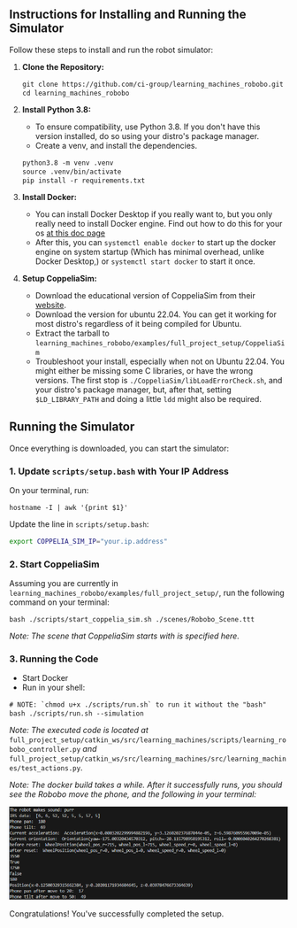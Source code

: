 ## Instructions for Installing and Running the Simulator

Follow these steps to install and run the robot simulator:

1. **Clone the Repository:**

   ```shell
   git clone https://github.com/ci-group/learning_machines_robobo.git
   cd learning_machines_robobo
   ```

2. **Install Python 3.8:**

   - To ensure compatibility, use Python 3.8. If you don't have this version installed, do so using your distro's package manager.
   - Create a venv, and install the dependencies.

   ```shell
   python3.8 -m venv .venv
   source .venv/bin/activate
   pip install -r requirements.txt
   ```

3. **Install Docker:**

   - You can install Docker Desktop if you really want to, but you only really need to install Docker engine. Find out how to do this for your os [at this doc page](https://docs.docker.com/engine/install/)
   - After this, you can `systemctl enable docker` to start up the docker engine on system startup (Which has minimal overhead, unlike Docker Desktop,) or `systemctl start docker` to start it once.

4. **Setup CoppeliaSim:**
   - Download the educational version of CoppeliaSim from their [website](https://www.coppeliarobotics.com/downloads).
   - Download the version for ubuntu 22.04. You can get it working for most distro's regardless of it being compiled for Ubuntu.
   - Extract the tarball to `learning_machines_robobo/examples/full_project_setup/CoppeliaSim`
   - Troubleshoot your install, especially when not on Ubuntu 22.04. You might either be missing some C libraries, or have the wrong versions. The first stop is `./CoppeliaSim/libLoadErrorCheck.sh`, and your distro's package manager, but, after that, setting `$LD_LIBRARY_PATH` and doing a little `ldd` might also be required.

## Running the Simulator

Once everything is downloaded, you can start the simulator:

### 1. Update `scripts/setup.bash` with Your IP Address

On your terminal, run:

```shell
hostname -I | awk '{print $1}'
```

Update the line in `scripts/setup.bash`:

```bash
export COPPELIA_SIM_IP="your.ip.address"
```

### 2. Start CoppeliaSim

Assuming you are currently in `learning_machines_robobo/examples/full_project_setup/`, run the following command on your terminal:

```shell
bash ./scripts/start_coppelia_sim.sh ./scenes/Robobo_Scene.ttt
```

_Note: The scene that CoppeliaSim starts with is specified here._

### 3. Running the Code

- Start Docker
- Run in your shell:

```shell
# NOTE: `chmod u+x ./scripts/run.sh` to run it without the "bash"
bash ./scripts/run.sh --simulation
```

_Note: The executed code is located at_ `full_project_setup/catkin_ws/src/learning_machines/scripts/learning_robobo_controller.py` _and_ `full_project_setup/catkin_ws/src/learning_machines/src/learning_machines/test_actions.py`.

_Note: The docker build takes a while. After it successfully runs, you should see the Robobo move the phone, and the following in your terminal:_

<p allign="center">
  <img src="./assets/resulting_print.png" />
</p>

Congratulations! You've successfully completed the setup.
